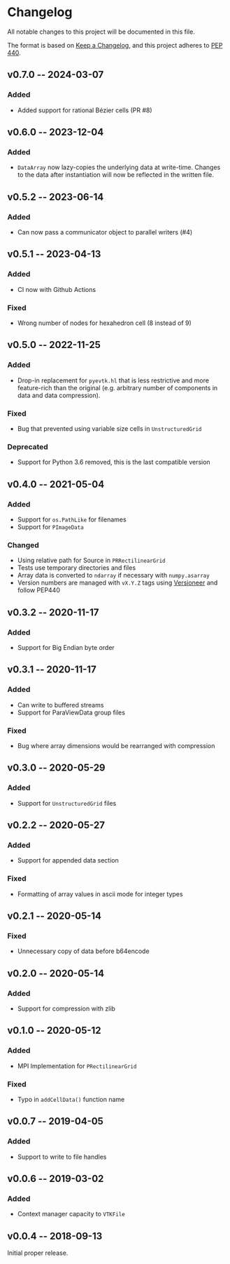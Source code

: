 # Changelog

All notable changes to this project will be documented in this file.

The format is based on [Keep a Changelog](https://keepachangelog.com/en/1.0.0/),
and this project adheres to [PEP
440](https://www.python.org/dev/peps/pep-0440/).

## v0.7.0 -- 2024-03-07

### Added

- Added support for rational Bézier cells (PR #8)

## v0.6.0 -- 2023-12-04

### Added

- `DataArray` now lazy-copies the underlying data at write-time. Changes to the
  data after instantiation will now be reflected in the written file.

## v0.5.2 -- 2023-06-14

### Added

- Can now pass a communicator object to parallel writers (#4)

## v0.5.1 -- 2023-04-13

### Added

- CI now with Github Actions

### Fixed

- Wrong number of nodes for hexahedron cell (8 instead of 9)

## v0.5.0 -- 2022-11-25

### Added

- Drop-in replacement for `pyevtk.hl` that is less restrictive and more
  feature-rich than the original (e.g. arbitrary number of components in data
  and data compression).

### Fixed

- Bug that prevented using variable size cells in `UnstructuredGrid`

### Deprecated

- Support for Python 3.6 removed, this is the last compatible version

## v0.4.0 -- 2021-05-04

### Added

- Support for `os.PathLike` for filenames
- Support for `PImageData`

### Changed

- Using relative path for Source in `PRRectilinearGrid`
- Tests use temporary directories and files
- Array data is converted to `ndarray` if necessary with `numpy.asarray`
- Version numbers are managed with `vX.Y.Z` tags using
  [Versioneer](https://github.com/python-versioneer/python-versioneer) and
  follow PEP440

## v0.3.2 -- 2020-11-17

### Added

- Support for Big Endian byte order

## v0.3.1 -- 2020-11-17

### Added

- Can write to buffered streams
- Support for ParaViewData group files

### Fixed

- Bug where array dimensions would be rearranged with compression

## v0.3.0 -- 2020-05-29

### Added

- Support for `UnstructuredGrid` files

## v0.2.2 -- 2020-05-27

### Added

- Support for appended data section

### Fixed

- Formatting of array values in ascii mode for integer types

## v0.2.1 -- 2020-05-14

### Fixed

- Unnecessary copy of data before b64encode

## v0.2.0 -- 2020-05-14

### Added

- Support for compression with zlib

## v0.1.0 -- 2020-05-12

### Added

- MPI Implementation for `PRectilinearGrid`

### Fixed

- Typo in `addCellData()` function name

## v0.0.7 -- 2019-04-05

### Added

- Support to write to file handles

## v0.0.6 -- 2019-03-02

### Added

- Context manager capacity to `VTKFile`

## v0.0.4 -- 2018-09-13

Initial proper release.
